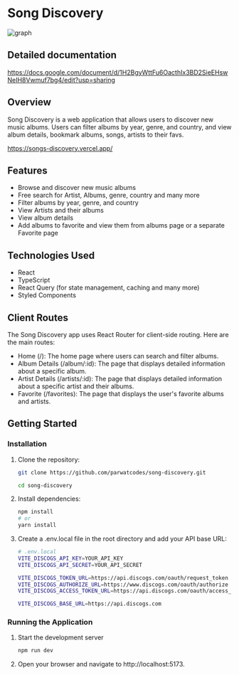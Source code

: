 # Song Discovery

![graph](https://github.com/user-attachments/assets/14e41c30-5727-48e0-b8f3-f3954a2cbac3)

## Detailed documentation

https://docs.google.com/document/d/1H2BgyWttFu6OacthIx3BD2SieEHswNeIH8Vwmuf7bg4/edit?usp=sharing

## Overview

Song Discovery is a web application that allows users to discover new music albums. Users can filter albums by year, genre, and country, and view album details, bookmark albums, songs, artists to their favs.

https://songs-discovery.vercel.app/

## Features

- Browse and discover new music albums
- Free search for Artist, Albums, genre, country and many more
- Filter albums by year, genre, and country
- View Artists and their albums
- View album details
- Add albums to favorite and view them from albums page or a separate Favorite page


## Technologies Used

- React
- TypeScript
- React Query (for state management, caching and many more)
- Styled Components

## Client Routes

The Song Discovery app uses React Router for client-side routing. Here are the main routes:

- Home (/): The home page where users can search and filter albums.
- Album Details (/album/:id): The page that displays detailed information about a specific album.
- Artist Details (/artists/:id): The page that displays detailed information about a specific artist and their albums.
- Favorite (/favorites): The page that displays the user's favorite albums and artists.

## Getting Started

### Installation

1. Clone the repository:
   ```sh
   git clone https://github.com/parwatcodes/song-discovery.git
   
   cd song-discovery
2. Install dependencies:
    ```sh
   npm install
    # or
    yarn install
3. Create a .env.local file in the root directory and add your API base URL:
    ```sh
    # .env.local
    VITE_DISCOGS_API_KEY=YOUR_API_KEY
    VITE_DISCOGS_API_SECRET=YOUR_API_SECRET

    VITE_DISCOGS_TOKEN_URL=https://api.discogs.com/oauth/request_token
    VITE_DISCOGS_AUTHORIZE_URL=https://www.discogs.com/oauth/authorize
    VITE_DISCOGS_ACCESS_TOKEN_URL=https://api.discogs.com/oauth/access_token

    VITE_DISCOGS_BASE_URL=https://api.discogs.com
### Running the Application
  1. Start the development server
      ```sh
     npm run dev
  2. Open your browser and navigate to http://localhost:5173.
